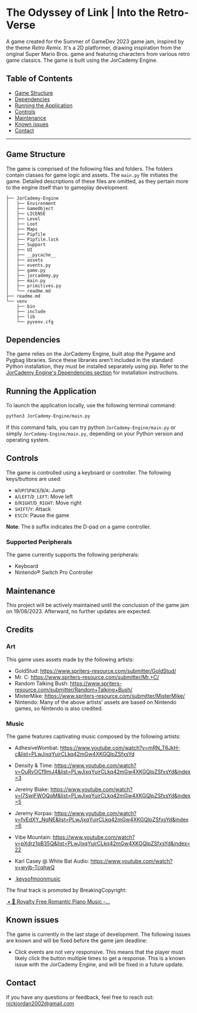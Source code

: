 # The Odyssey of Link | Into the Retro-Verse

A game created for the Summer of GameDev 2023 game jam, inspired by the theme _Retro Remix_. It's a 2D platformer, drawing inspiration from the original Super Mario Bros. game and featuring characters from various retro game classics. The game is built using the JorCademy Engine.

## Table of Contents
- [Game Structure](#game-structure)
- [Dependencies](#dependencies)
- [Running the Application](#running-the-application)
- [Controls](#controls)
- [Maintenance](#maintenance)
- [Known issues](#known-issues)
- [Contact](#contact)

---

## Game Structure
The game is comprised of the following files and folders. The folders contain classes for game logic and assets. The `main.py` file initiates the game. Detailed descriptions of these files are omitted, as they pertain more to the engine itself than to gameplay development.


```
├── JorCademy-Engine
│   ├── Environment
│   ├── GameObject
│   ├── LICENSE
│   ├── Level
│   ├── Loot
│   ├── Maps
│   ├── Pipfile
│   ├── Pipfile.lock
│   ├── Support
│   ├── UI
│   ├── __pycache__
│   ├── assets
│   ├── events.py
│   ├── game.py
│   ├── jorcademy.py
│   ├── main.py
│   ├── primitives.py
│   └── readme.md
├── readme.md
└── venv
    ├── bin
    ├── include
    ├── lib
    └── pyvenv.cfg
```

## Dependencies
The game relies on the JorCademy Engine, built atop the Pygame and Pygbag libraries. Since these libraries aren't included in the standard Python installation, they must be installed separately using pip. Refer to the [JorCademy Engine's Dependencies section](JorCademy-Engine/readme.md#dependencies) for installation instructions.

## Running the Application
To launch the application locally, use the following terminal command:

```bash
python3 JorCademy-Engine/main.py
```
If this command fails, you can try python `JorCademy-Engine/main.py` or simply `JorCademy-Engine/main.py`, depending on your Python version and operating system.

## Controls

The game is controlled using a keyboard or controller. The following keys/buttons are used:

- `W`/`UP`/`SPACE`/`B`/`A`: Jump
- `A`/`LEFT`/`D_LEFT`: Move left
- `D`/`RIGHT`/`D_RIGHT`: Move right
- `SHIFT`/`Y`: Attack
- `ESC`/`X`: Pause the game

**Note**: The `D` suffix indicates the D-pad on a game controller.

### Supported Peripherals

The game currently supports the following peripherals:

- Keyboard
- Nintendo&reg; Switch Pro Controller

## Maintenance
This project will be actively maintained until the conclusion of the game jam on 19/08/2023. Afterward, no further updates are expected.

## Credits

### Art
This game uses assets made by the following artists:
- GoldStud: https://www.spriters-resource.com/submitter/GoldStud/
- Mr. C: https://www.spriters-resource.com/submitter/Mr.+C/
- Random Talking Bush: https://www.spriters-resource.com/submitter/Random+Talking+Bush/
- MisterMike: https://www.spriters-resource.com/submitter/MisterMike/
- Nintendo: Many of the above artists' assets are based on Nintendo games, so Nintendo is also credited.

### Music
The game features captivating music composed by the following artists:
- AdhesiveWombat: https://www.youtube.com/watch?v=mRN_T6JkH-c&list=PLwJjxqYuirCLkq42mGw4XKGQlpZSfxsYd
- Density & Time: https://www.youtube.com/watch?v=OuRvOCf9mJ4&list=PLwJjxqYuirCLkq42mGw4XKGQlpZSfxsYd&index=3
- Jeremy Blake: https://www.youtube.com/watch?v=l7SwiFWOQqM&list=PLwJjxqYuirCLkq42mGw4XKGQlpZSfxsYd&index=5
- Jeremy Korpas: https://www.youtube.com/watch?v=fvEdXY_NqNE&list=PLwJjxqYuirCLkq42mGw4XKGQlpZSfxsYd&index=6
- Vibe Mountain: https://www.youtube.com/watch?v=pXdrz1pB35Q&list=PLwJjxqYuirCLkq42mGw4XKGQlpZSfxsYd&index=22
- Karl Casey @ White Bat Audio: https://www.youtube.com/watch?v=wyjb-TcqhwQ

- [ keysofmoonmusic](https://www.youtube.com/c/KeysofMoonMusic)

The final track is promoted by BreakingCopyright:

[ • 💌 Royalty Free Romantic Piano Music -...](https://www.youtube.com/watch?v=3S8CXHs2yyo&t=0s)

## Known issues
The game is currently in the last stage of development. The following issues are known and will be fixed before the game jam deadline:
- Click events are not very responsive. This means that the player must likely click the 
button multiple times to get a response. This is a known issue with the JorCademy Engine, 
and will be fixed in a future update.

## Contact
If you have any questions or feedback, feel free to reach out: nickjordan2002@gmail.com
